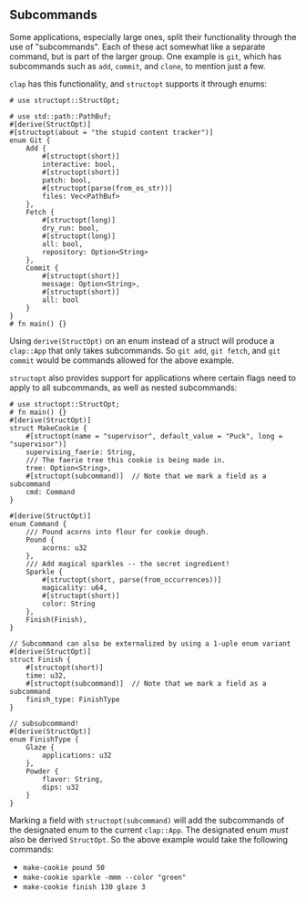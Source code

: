 ## Subcommands

Some applications, especially large ones, split their functionality
through the use of "subcommands". Each of these act somewhat like a separate
command, but is part of the larger group.
One example is `git`, which has subcommands such as `add`, `commit`,
and `clone`, to mention just a few.

`clap` has this functionality, and `structopt` supports it through enums:

```
# use structopt::StructOpt;

# use std::path::PathBuf;
#[derive(StructOpt)]
#[structopt(about = "the stupid content tracker")]
enum Git {
    Add {
        #[structopt(short)]
        interactive: bool,
        #[structopt(short)]
        patch: bool,
        #[structopt(parse(from_os_str))]
        files: Vec<PathBuf>
    },
    Fetch {
        #[structopt(long)]
        dry_run: bool,
        #[structopt(long)]
        all: bool,
        repository: Option<String>
    },
    Commit {
        #[structopt(short)]
        message: Option<String>,
        #[structopt(short)]
        all: bool
    }
}
# fn main() {}
```

Using `derive(StructOpt)` on an enum instead of a struct will produce
a `clap::App` that only takes subcommands. So `git add`, `git fetch`,
and `git commit` would be commands allowed for the above example.

`structopt` also provides support for applications where certain flags
need to apply to all subcommands, as well as nested subcommands:

```
# use structopt::StructOpt;
# fn main() {}
#[derive(StructOpt)]
struct MakeCookie {
    #[structopt(name = "supervisor", default_value = "Puck", long = "supervisor")]
    supervising_faerie: String,
    /// The faerie tree this cookie is being made in.
    tree: Option<String>,
    #[structopt(subcommand)]  // Note that we mark a field as a subcommand
    cmd: Command
}

#[derive(StructOpt)]
enum Command {
    /// Pound acorns into flour for cookie dough.
    Pound {
        acorns: u32
    },
    /// Add magical sparkles -- the secret ingredient!
    Sparkle {
        #[structopt(short, parse(from_occurrences))]
        magicality: u64,
        #[structopt(short)]
        color: String
    },
    Finish(Finish),
}

// Subcommand can also be externalized by using a 1-uple enum variant
#[derive(StructOpt)]
struct Finish {
    #[structopt(short)]
    time: u32,
    #[structopt(subcommand)]  // Note that we mark a field as a subcommand
    finish_type: FinishType
}

// subsubcommand!
#[derive(StructOpt)]
enum FinishType {
    Glaze {
        applications: u32
    },
    Powder {
        flavor: String,
        dips: u32
    }
}
```

Marking a field with `structopt(subcommand)` will add the subcommands of the
designated enum to the current `clap::App`. The designated enum *must* also
be derived `StructOpt`. So the above example would take the following
commands:

+ `make-cookie pound 50`
+ `make-cookie sparkle -mmm --color "green"`
+ `make-cookie finish 130 glaze 3`
